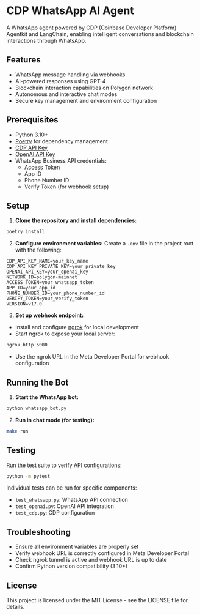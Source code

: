 # CDP WhatsApp AI Agent

A WhatsApp agent powered by CDP (Coinbase Developer Platform) Agentkit and LangChain, enabling intelligent conversations and blockchain interactions through WhatsApp.

## Features

- WhatsApp message handling via webhooks
- AI-powered responses using GPT-4
- Blockchain interaction capabilities on Polygon network
- Autonomous and interactive chat modes
- Secure key management and environment configuration

## Prerequisites

- Python 3.10+
- [Poetry](https://python-poetry.org/docs/#installation) for dependency management
- [CDP API Key](https://portal.cdp.coinbase.com/access/api)
- [OpenAI API Key](https://platform.openai.com/docs/quickstart)
- WhatsApp Business API credentials:
  - Access Token
  - App ID
  - Phone Number ID
  - Verify Token (for webhook setup)

## Setup

1. **Clone the repository and install dependencies:**
```bash
poetry install
```

2. **Configure environment variables:**
Create a `.env` file in the project root with the following:
```
CDP_API_KEY_NAME=your_key_name
CDP_API_KEY_PRIVATE_KEY=your_private_key
OPENAI_API_KEY=your_openai_key
NETWORK_ID=polygon-mainnet
ACCESS_TOKEN=your_whatsapp_token
APP_ID=your_app_id
PHONE_NUMBER_ID=your_phone_number_id
VERIFY_TOKEN=your_verify_token
VERSION=v17.0
```

3. **Set up webhook endpoint:**
- Install and configure [ngrok](https://ngrok.com/) for local development
- Start ngrok to expose your local server:
```bash
ngrok http 5000
```
- Use the ngrok URL in the Meta Developer Portal for webhook configuration

## Running the Bot

1. **Start the WhatsApp bot:**
```bash
python whatsapp_bot.py
```

2. **Run in chat mode (for testing):**
```bash
make run
```

## Testing

Run the test suite to verify API configurations:
```bash
python -m pytest
```

Individual tests can be run for specific components:
- `test_whatsapp.py`: WhatsApp API connection
- `test_openai.py`: OpenAI API integration
- `test_cdp.py`: CDP configuration

## Troubleshooting

- Ensure all environment variables are properly set
- Verify webhook URL is correctly configured in Meta Developer Portal
- Check ngrok tunnel is active and webhook URL is up to date
- Confirm Python version compatibility (3.10+)

## License

This project is licensed under the MIT License - see the LICENSE file for details.